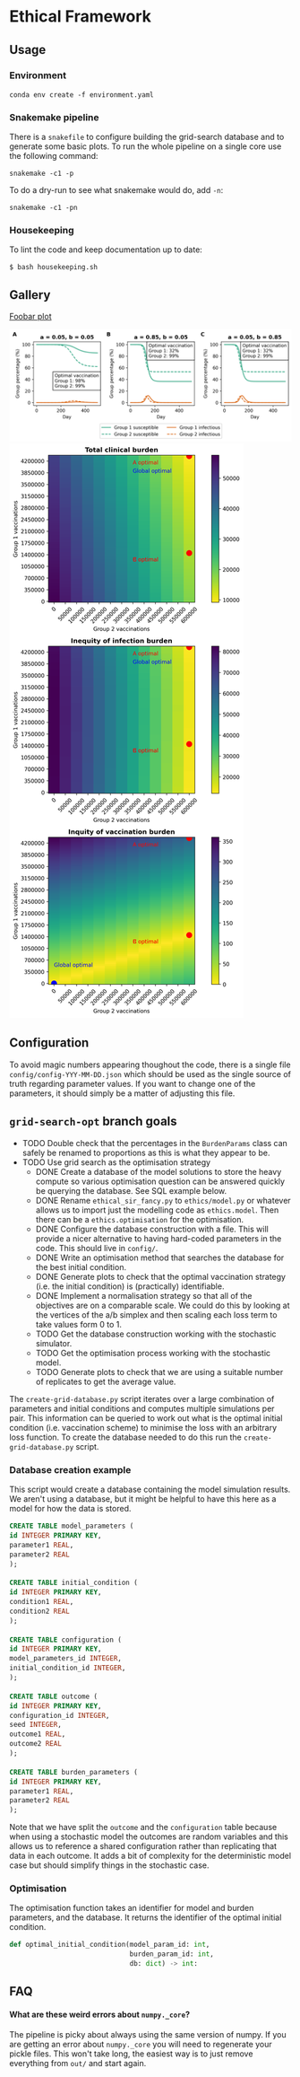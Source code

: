 # Ethical Framework

## Usage

### Environment

```
conda env create -f environment.yaml
```

### Snakemake pipeline

There is a `snakefile` to configure building the grid-search database
and to generate some basic plots. To run the whole pipeline on a
single core use the following command:

```
snakemake -c1 -p
```

To do a dry-run to see what snakemake would do, add `-n`:

```
snakemake -c1 -pn
```

### Housekeeping

To lint the code and keep documentation up to date:

```
$ bash housekeeping.sh
```

## Gallery

[Foobar plot](./plot-glamorous-trajectories-and-loss-surfaces.py)

![plot (demo I)](./out/2024-10-14_manuscript/glamorous-trajectories.png)
![plot (demo II)](./out/2024-10-14_manuscript/glamorous-loss_surfaces.png)

## Configuration

To avoid magic numbers appearing thoughout the code, there is a single
file `config/config-YYY-MM-DD.json` which should be used as the single
source of truth regarding parameter values. If you want to change one
of the parameters, it should simply be a matter of adjusting this
file.

## `grid-search-opt` branch goals

- TODO Double check that the percentages in the `BurdenParams` class
  can safely be renamed to proportions as this is what they appear to
  be.
- TODO Use grid search as the optimisation strategy
  + DONE Create a database of the model solutions to store the heavy
    compute so various optimisation question can be answered quickly
    be querying the database. See SQL example below.
  + DONE Rename `ethical_sir_fancy.py` to `ethics/model.py` or
    whatever allows us to import just the modelling code as
    `ethics.model`. Then there can be a `ethics.optimisation` for the
    optimisation.
  + DONE Configure the database construction with a file. This will
    provide a nicer alternative to having hard-coded parameters in the
    code. This should live in `config/`.
  + DONE Write an optimisation method that searches the database for
    the best initial condition.
  + DONE Generate plots to check that the optimal vaccination strategy
    (i.e. the initial condition) is (practically) identifiable.
  + DONE Implement a normalisation strategy so that all of the
    objectives are on a comparable scale. We could do this by looking
    at the vertices of the a/b simplex and then scaling each loss term
    to take values form 0 to 1.
  + TODO Get the database construction working with the stochastic
    simulator.
  + TODO Get the optimisation process working with the stochastic
    model.
  + TODO Generate plots to check that we are using a suitable number
    of replicates to get the average value.

The `create-grid-database.py` script iterates over a large combination
of parameters and initial conditions and computes multiple simulations
per pair. This information can be queried to work out what is the
optimal initial condition (i.e. vaccination scheme) to minimise the
loss with an arbitrary loss function. To create the database needed to
do this run the `create-grid-database.py` script.

### Database creation example

This script would create a database containing the model simulation
results. We aren't using a database, but it might be helpful to have
this here as a model for how the data is stored.

```sql
CREATE TABLE model_parameters (
id INTEGER PRIMARY KEY,
parameter1 REAL,
parameter2 REAL
);

CREATE TABLE initial_condition (
id INTEGER PRIMARY KEY,
condition1 REAL,
condition2 REAL
);

CREATE TABLE configuration (
id INTEGER PRIMARY KEY,
model_parameters_id INTEGER,
initial_condition_id INTEGER,
);

CREATE TABLE outcome (
id INTEGER PRIMARY KEY,
configuration_id INTEGER,
seed INTEGER,
outcome1 REAL,
outcome2 REAL
);

CREATE TABLE burden_parameters (
id INTEGER PRIMARY KEY,
parameter1 REAL,
parameter2 REAL
);
```

Note that we have split the `outcome` and the `configuration` table
because when using a stochastic model the outcomes are random
variables and this allows us to reference a shared configuration
rather than replicating that data in each outcome. It adds a bit of
complexity for the deterministic model case but should simplify things
in the stochastic case.

### Optimisation

The optimisation function takes an identifier for model and burden
parameters, and the database. It returns the identifier of the optimal
initial condition.

```python
def optimal_initial_condition(model_param_id: int,
                              burden_param_id: int,
                              db: dict) -> int:
```

## FAQ

#### What are these weird errors about `numpy._core`?

The pipeline is picky about always using the same version of numpy. If
you are getting an error about `numpy._core` you will need to
regenerate your pickle files. This won't take long, the easiest way is
to just remove everything from `out/` and start again.

